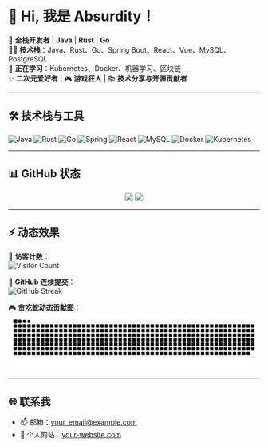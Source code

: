 # 👋 Hi, 我是 **Absurdity**！  

🌸 **全栈开发者** | **Java** | **Rust** | **Go**  
🧑‍💻 **技术栈**：Java、Rust、Go、Spring Boot、React、Vue、MySQL、PostgreSQL  
🌱 **正在学习**：Kubernetes、Docker、机器学习、区块链  
✨ **二次元爱好者** | 🎮 **游戏狂人** | 📚 **技术分享与开源贡献者**

---

## 🛠️ 技术栈与工具  

![Java](https://img.shields.io/badge/-Java-007396?logo=java&logoColor=fff) ![Rust](https://img.shields.io/badge/-Rust-000000?logo=rust&logoColor=fff) ![Go](https://img.shields.io/badge/-Go-00ADD8?logo=go&logoColor=fff) ![Spring](https://img.shields.io/badge/-Spring-6DB33F?logo=spring&logoColor=fff) ![React](https://img.shields.io/badge/-React-61DAFB?logo=react&logoColor=000) ![MySQL](https://img.shields.io/badge/-MySQL-4479A1?logo=mysql&logoColor=fff) ![Docker](https://img.shields.io/badge/-Docker-2496ED?logo=docker&logoColor=fff) ![Kubernetes](https://img.shields.io/badge/-Kubernetes-326CE5?logo=kubernetes&logoColor=fff)

---

## 📊 GitHub 状态  

<p align="center">
  <img src="https://github-readme-stats.vercel.app/api?username=HuangMiu1337&show_icons=true&theme=radical" height="160" />
  <img src="https://github-readme-stats.vercel.app/api/top-langs/?username=HuangMiu1337&layout=compact&theme=radical" height="160" />
</p>

---

## ⚡ 动态效果  

👀 **访客计数**：  
![Visitor Count](https://komarev.com/ghpvc/?username=HuangMiu1337&color=blueviolet&style=flat-square)  

💬 **GitHub 连续提交**：  
![GitHub Streak](https://streak-stats.demolab.com/?user=HuangMiu1337&theme=radical&hide_border=true)  

🎮 **贪吃蛇动态贡献图**：  
![snake gif](https://github.com/Platane/snk/raw/output/github-contribution-grid-snake.svg)

---

## 🌐 联系我  

- 📫 邮箱：your_email@example.com  
- 📝 个人网站：[your-website.com](https://your-website.com)
